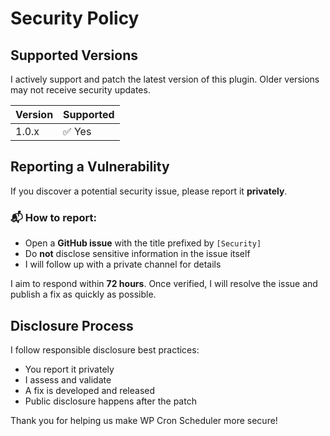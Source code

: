 # Security Policy

## Supported Versions

I actively support and patch the latest version of this plugin. Older versions may not receive security updates.

| Version | Supported          |
|---------|--------------------|
| 1.0.x   | ✅ Yes              |

## Reporting a Vulnerability

If you discover a potential security issue, please report it **privately**.

### 📬 How to report:
- Open a **GitHub issue** with the title prefixed by `[Security]`
- Do **not** disclose sensitive information in the issue itself
- I will follow up with a private channel for details

I aim to respond within **72 hours**. Once verified, I will resolve the issue and publish a fix as quickly as possible.

## Disclosure Process

I follow responsible disclosure best practices:
- You report it privately
- I assess and validate
- A fix is developed and released
- Public disclosure happens after the patch

Thank you for helping us make WP Cron Scheduler more secure!

